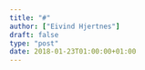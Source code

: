 ```yaml
---
title: "#"
author: ["Eivind Hjertnes"]
draft: false
type: "post"
date: 2018-01-23T01:00:00+01:00
---
```

